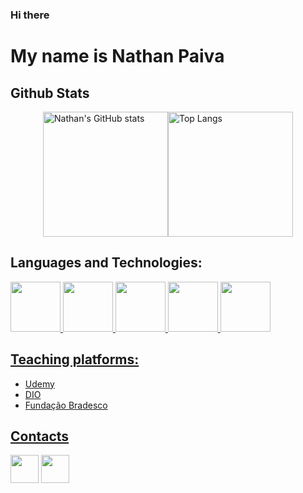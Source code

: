 ### Hi there 
# My name is Nathan Paiva


## Github Stats
<a href="https://github.com/nathan00pdl" style="display: flex; justify-content: center;">
  <img src="https://github-readme-stats.vercel.app/api?username=nathan00pdl&show_icons=true&theme=chartreuse-dark" alt="Nathan's GitHub stats" height="200em">
  <img src="https://github-readme-stats.vercel.app/api/top-langs/?username=nathan00pdl&layout=compact&theme=chartreuse-dark" alt="Top Langs" height="200em"> 
</a>


## Languages ​​and Technologies:
<div>
  <a href="https://github.com/nathan00pdl">
  <img height="80em" src="https://cdn.jsdelivr.net/gh/devicons/devicon/icons/java/java-original-wordmark.svg">
  <img height="80em" src="https://cdn.jsdelivr.net/gh/devicons/devicon/icons/spring/spring-original-wordmark.svg"/>
  <img height="80em"src="https://cdn.jsdelivr.net/gh/devicons/devicon/icons/javascript/javascript-original.svg">  
  <img height="80em" src="https://cdn.jsdelivr.net/gh/devicons/devicon/icons/python/python-original.svg">
  <img height="80em" src="https://cdn.jsdelivr.net/gh/devicons/devicon/icons/postgresql/postgresql-original-wordmark.svg"/>
</div>



## Teaching platforms: 
<ul>
  <li><a href="https://www.udemy.com//"> Udemy</li>
  <li><a href="https://web.dio.me/home"> DIO</li>
  <li><a href="https://www.ev.org.br/"> Fundação Bradesco</li>
</ul>


## Contacts
<div>
  <a href="www.linkedin.com/in/nathan-paiva-636336236" target="_blank"><img height="45em" src="https://img.shields.io/badge/LinkedIn-0077B5?style=for-the-badge&logo=linkedin&logoColor=white"></a>
  <a href="mailto:nathanpaiva00@gmail.com target="_blank"><img height="45em" src="https://img.shields.io/badge/Gmail-D14836?style=for-the-badge&logo=gmail&logoColor=white"></a>
</div>

